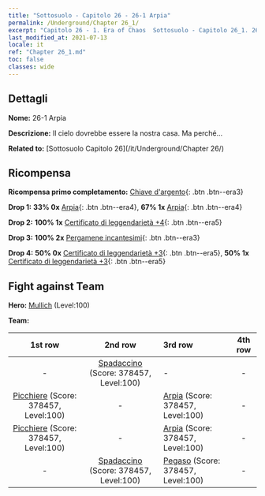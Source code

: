 ```yaml
---
title: "Sottosuolo - Capitolo 26 - 26-1 Arpia"
permalink: /Underground/Chapter 26_1/
excerpt: "Capitolo 26 - 1. Era of Chaos  Sottosuolo - Capitolo 26_1. 26-1 Arpia"
last_modified_at: 2021-07-13
locale: it
ref: "Chapter 26_1.md"
toc: false
classes: wide
---
```


## Dettagli

 **Nome:** 26-1 Arpia

 **Descrizione:** Il cielo dovrebbe essere la nostra casa. Ma perché...

 **Related to:** [Sottosuolo Capitolo 26](/it/Underground/Chapter 26/)

## Ricompensa

 **Ricompensa primo completamento:** [Chiave d'argento](/ItemsIT/con_693/){: .btn .btn--era3}

 **Drop 1:** **33% 0x** [Arpia](/ItemsIT/unt_245/){: .btn .btn--era4}, **67% 1x** [Arpia](/ItemsIT/unt_245/){: .btn .btn--era4}

 **Drop 2:** **100% 1x** [Certificato di leggendarietà +4](/ItemsIT/mat_95/){: .btn .btn--era5}

 **Drop 3:** **100% 2x** [Pergamene incantesimi](/ItemsIT/con_694/){: .btn .btn--era3}

 **Drop 4:** **50% 0x** [Certificato di leggendarietà +3](/ItemsIT/mat_88/){: .btn .btn--era5}, **50% 1x** [Certificato di leggendarietà +3](/ItemsIT/mat_88/){: .btn .btn--era5}


## Fight against Team
 **Hero:** [Mullich](/it/heroes/Mullich/) (Level:100)

 **Team:**


  | 1st row | 2nd row | 3rd row | 4th row |
  |:----:|:----:|:----|:----:|
  | - | [Spadaccino](/it/units/Swordsman/) (Score: 378457, Level:100)  | - | - |
  | [Picchiere](/it/units/Pikeman/) (Score: 378457, Level:100)  | - | [Arpia](/it/units/Harpy/) (Score: 378457, Level:100)  | - |
  | [Picchiere](/it/units/Pikeman/) (Score: 378457, Level:100)  | - | [Arpia](/it/units/Harpy/) (Score: 378457, Level:100)  | - |
  | - | [Spadaccino](/it/units/Swordsman/) (Score: 378457, Level:100)  | [Pegaso](/it/units/Pegasus/) (Score: 378457, Level:100)  | - |


